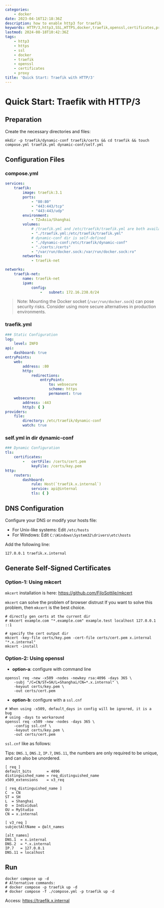 ```yaml
---
categories:
    - docker
date: 2023-04-16T12:18:36Z
description: how to enable http3 for traefik
keywords: HTTP/3,http3,SSL,HTTPS,docker,traefik,openssl,certificates,proxy,custom domain,self-signed certificate
lastmod: 2024-08-18T10:42:36Z
tags:
    - http3
    - https
    - ssl
    - docker
    - traefik
    - openssl
    - certificates
    - proxy
title: 'Quick Start: Traefik with HTTP/3'
---
```




# Quick Start: Traefik with HTTP/3

## Preparation

Create the necessary directories and files:

```shell
mkdir -p traefik/dynamic-conf traefik/certs && cd traefik && touch compose.yml traefik.yml dynamic-conf/self.yml
```

## Configuration Files

### compose.yml

```yaml
services:
    traefik:
        image: traefik:3.1
        ports:
            - "80:80"
            - "443:443/tcp"
            - "443:443/udp"
        environment:
            - TZ=Asia/Shanghai
        volumes:
            # /traefik.yml and /etc/traefik/traefik.yml are both available.
            - "./traefik.yml:/etc/traefik/traefik.yml"
            # dynamic-conf dir is self-defined
            - "./dynamic-conf:/etc/traefik/dynamic-conf"
            - "./certs:/certs"
            - "/var/run/docker.sock:/var/run/docker.sock:ro"
        networks:
            - traefik-net

networks:
    traefik-net:
        name: traefik-net
        ipam:
            config:
                -   subnet: 172.16.238.0/24

```

> Note: Mounting the Docker socket (`/var/run/docker.sock`) can pose security risks. Consider using more secure alternatives in production environments.

### traefik.yml

```yaml
### Static Configuration
log:
    level: INFO
api:
    dashboard: true
entryPoints:
    web:
        address: :80
        http:
            redirections:
                entryPoint:
                    to: websecure
                    scheme: https
                    permanent: true
    websecure:
        address: :443
        http3: { }
providers:
    file:
        directory: /etc/traefik/dynamic-conf
        watch: true

```

### self.yml in dir dynamic-conf

```yaml
### Dynamic Configuration
tls:
    certificates:
        -   certFile: /certs/cert.pem
            keyFile: /certs/key.pem
http:
    routers:
        dashboard:
            rule: Host(`traefik.x.internal`)
            service: api@internal
            tls: { }

```

## DNS Configuration

Configure your DNS or modify your hosts file:

- For Unix-like systems: Edit `/etc/hosts`
- For Windows: Edit `C:\Windows\System32\drivers\etc\hosts`

Add the following line:

```
127.0.0.1 traefik.x.internal
```

## Generate Self-Signed Certificates

### Option-1: Using mkcert

`mkcert` installation is here: https://github.com/FiloSottile/mkcert

`mkcert` can solve the problem of browser distrust
If you want to solve this problem, then `mkcert` is the best choice.

```shell
# directly gen certs at the current dir
# mkcert example.com "*.example.com" example.test localhost 127.0.0.1 ::1

# specify the cert output dir
mkcert -key-file certs/key.pem -cert-file certs/cert.pem x.internal "*.x.internal"
mkcert -install
```

### Option-2: Using openssl

- **option-a**: configure with command line

```shell
openssl req -new -x509 -nodes -newkey rsa:4096 -days 365 \
    -subj "/C=CN/ST=SH/L=Shanghai/CN=*.x.internal" \
    -keyout certs/key.pem \
    -out certs/cert.pem
```

- **option-b**: configure with a `ssl.cnf`

```shell
# When using -x509, default_days in config will be ignored, it is a bug
# using -days to workaround
openssl req -x509 -new -nodes -days 365 \
    -config ssl.cnf \
    -keyout certs/key.pem \
    -out certs/cert.pem
```

`ssl.cnf` like as follows:

Tips: `DNS.1`, `DNS.2`, `IP.7`, `DNS.11`, the numbers are only required to be unique, and can also be unordered.

```shell
[ req ]
default_bits       = 4096
distinguished_name = req_distinguished_name
x509_extensions    = v3_req

[ req_distinguished_name ]
C  = CN
ST = SH
L  = Shanghai
O  = Individual
OU = MyStudio
CN = x.internal

[ v3_req ]
subjectAltName = @alt_names

[alt_names]
DNS.1  = x.internal
DNS.2  = *.x.internal
IP.7   = 127.0.0.1
DNS.11 = localhost

```

## Run

```shell
docker compose up -d
# Alternative commands:
# docker compose -p traefik up -d
# docker compose -f ./compose.yml -p traefik up -d
```

Access: https://traefik.x.internal
